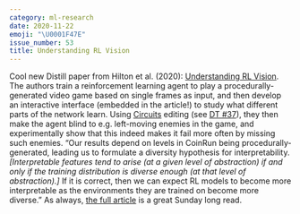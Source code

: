 ```yaml
---
category: ml-research
date: 2020-11-22
emoji: "\U0001F47E"
issue_number: 53
title: Understanding RL Vision
---
```


Cool new Distill paper from Hilton et al.
(2020): [Understanding RL Vision](https://distill.pub/2020/understanding-rl-vision/?utm_campaign=Dynamically%20Typed&utm_medium=email&utm_source=Revue%20newsletter).
The authors train a reinforcement learning agent to play a procedurally-generated video game based on single frames as input, and then develop an interactive interface (embedded in the article!) to study what different parts of the network learn.
Using [Circuits](https://distill.pub/2020/circuits/?utm_campaign=Dynamically%20Typed&utm_medium=email&utm_source=Revue%20newsletter) editing (see [DT #37](https://dynamicallytyped.com/issues/37-openai-s-neural-network-taxonomy-decoding-text-from-brain-implants-and-models-that-don-t-exist-236677?utm_campaign=Dynamically%20Typed&utm_medium=email&utm_source=Revue%20newsletter)), they then make the agent blind to e.g.
left-moving enemies in the game, and experimentally show that this indeed makes it fail more often by missing such enemies.
“Our results depend on levels in CoinRun being procedurally-generated, leading us to formulate a diversity hypothesis for interpretability.
_[Interpretable features tend to arise (at a given level of abstraction) if and only if the training distribution is diverse enough (at that level of abstraction).]_ If it is correct, then we can expect RL models to become more interpretable as the environments they are trained on become more diverse.” As always, [the full article](https://distill.pub/2020/understanding-rl-vision/?utm_campaign=Dynamically%20Typed&utm_medium=email&utm_source=Revue%20newsletter) is a great Sunday long read.